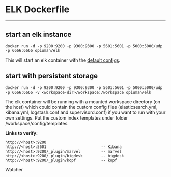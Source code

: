 # ELK Dockerfile

----------
## start an elk instance ##
    docker run -d -p 9200:9200 -p 9300:9300 -p 5601:5601 -p 5000:5000/udp -p 6666:6666 opiuman/elk

This will start an elk container with the [default configs](https://github.com/opiuman/elk/tree/master/workspace).

## start with persistent storage

    docker run -d -p 9200:9200 -p 9300:9300 -p 5601:5601 -p 5000:5000/udp -p 6666:6666 -v <workspace-dir>/workspace:/workspace opiuman/elk
  
  The elk container will be running with a mounted workspace directory (on the host) which could contain the custom config files (elasticsearch.yml, kibana.yml, logstash.conf and supervisord.conf) if you want to run with your own settings. Put the custom index templates under folder /workspace/config/templates.

**Links to verify:**

    http://<host>:9200
	http://<host>:5601                        -- Kibana
    http://<host>:9200/_plugin/marvel         -- marvel
    http://<host>:9200/_plugin/bigdesk        -- bigdesk
    http://<host>:9200/_plugin/kopf           -- kopf
    
Watcher
